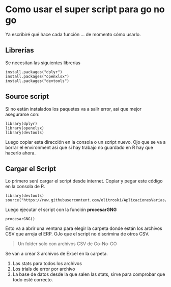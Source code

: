 # Como usar el super script para go no go

Ya escribiré qué hace cada función ... de momento cómo usarlo.

## Librerías

Se necesitan las siguientes librerías

```
install.packages("dplyr")
install.packages("openxlsx")
install.packages("devtools")
```



## Source script

Si no están instalados los paquetes va a salir error, así que mejor asegurarse con:

```
library(dplyr)
library(openxlsx)
library(devtools)
```

Luego copiar esta dirección en la consola o un script nuevo. Ojo que se va a borrar el environment así que si hay trabajo no guardado en R hay que hacerlo ahora.

## Cargar el Script

Lo primero será cargar el script desde internet. Copiar y pegar este código en la consola de R.

```
library(devtools)
source("https://raw.githubusercontent.com/olitroski/AplicacionesVarias/master/GoNoGo/script_button_events.R")
```

Luego ejecutar el script con la función **procesarGNG** 

```
procesarGNG()
```

Esto va a abrir una ventana para elegir la carpeta donde están los archivos CSV que arroja el ERP. OJo que el  script no discrimina de otros CSV.

> Un folder solo con archivos CSV de Go-No-GO

Se van a crear 3 archivos de Excel en la carpeta. 

1. Las stats para todos los archivos
2. Los trials de error por archivo
3. La base de datos desde la que salen las stats, sirve para comprobar que todo esté correcto.



